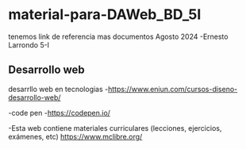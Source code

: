 # material-para-DAWeb_BD_5I
tenemos link de referencia mas documentos Agosto 2024
-Ernesto Larrondo 5-I

## Desarrollo web
desarrllo web en tecnologias
-https://www.eniun.com/cursos-diseno-desarrollo-web/

-code pen
-https://codepen.io/

-Esta web contiene materiales curriculares (lecciones, ejercicios, exámenes, etc)
https://www.mclibre.org/
